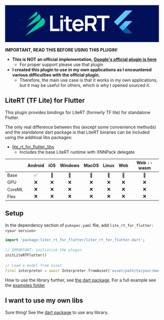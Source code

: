 
<p align="center">
    <br>
    <img src="./.github/readme/lite_rt_for_flutter.jpg"/>
    </br>
</p>

**IMPORTANT, READ THIS BEFORE USING THIS PLUGIN!**
* **This is NOT an official implementation, [Google's official plugin is here](https://pub.dev/packages/tflite_flutter)**
  * For proper support please use that plugin
* **I created this plugin to use in my own applications as I encountered various difficulties with the official plugin.**
  * Therefore, the main use case is that it works in my own applications, but it may be useful for others, which is why I opened sourced it.

## LiteRT (TF Lite) for Flutter

This plugin provides bindings for LiteRT (formerly TF lite) for standalone Flutter.

The only real difference between this (except some convenience methods) and the standalone dart package is that LiteRT binaries can be included using the additioal libs packages:

* [lite_rt_for_flutter_libs](https://github.com/CaptainDario/lite_rt_for_flutter_libs/)
  * Includes the base LiteRT runtime with XNNPack delegate

|        | Android | iOS | Windows | MacOS | Linux | Web | Web --wasm |
|--------|:-------:|:---:|:-------:|:-----:|:-----:|:---:|:----------:|
| Base   |    ✅    |  🚧  |    🚧    |   🚧   |   🚧   |  🚧  |      🚧     |
| GPU    |    ❌    |  ❌  |    ❌    |   ❌   |   ❌   |  ❌  |      ❌     |
| CoreML |    ❌    |  ❌  |    ❌    |   ❌   |   ❌   |  ❌  |      ❌     |
| Flex   |    ❌    |  ❌  |    ❌    |   ❌   |   ❌   |  ❌  |      ❌     |

## Setup

In the dependency section of `pubspec.yaml` file, add `lite_rt_for_flutter: <your version>`

```dart
import 'package:liter_rt_for_flutter/liter_rt_for_flutter.dart';

// IMPORTANT: initialize the plugin
initLiteRTFlutter()

// Load a model from asset
final interpreter = await Interpreter.fromAsset('asset/path/to/your/model.tflite');

``` 

How to use the library further, see [the dart package](https://github.com/CaptainDario/lite_rt_for_dart?tab=readme-ov-file#example).
For a full example see the [examples folder](./example/)

## I want to use my own libs

Sure thing! See the [dart package](https://github.com/CaptainDario/lite_rt_for_dart) to use any library. 
